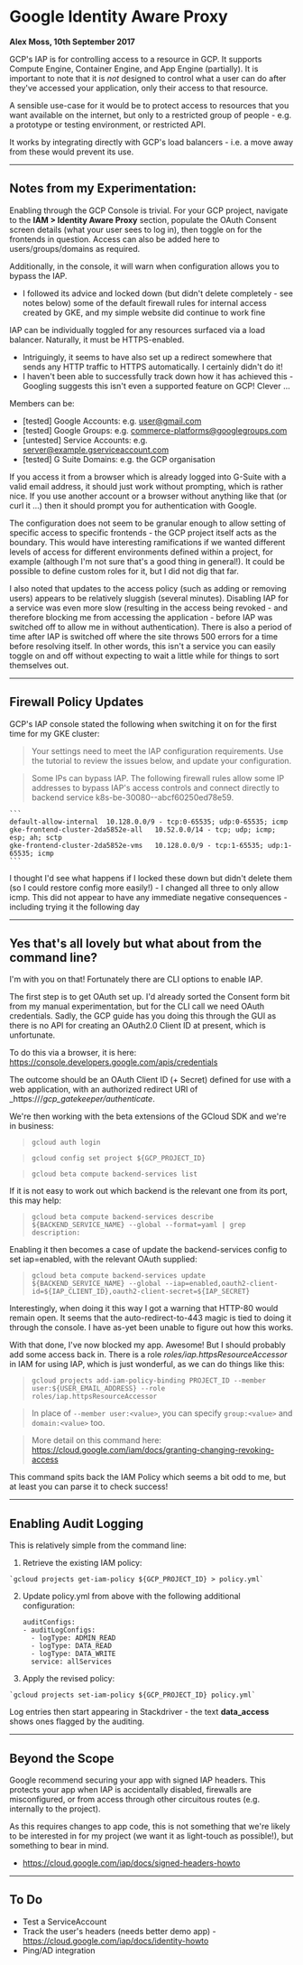# Google Identity Aware Proxy

**Alex Moss, 10th September 2017**

GCP's IAP is for controlling access to a resource in GCP. It supports Compute Engine, Container Engine, and App Engine (partially). It is important to note that it is _not_ designed to control what a user can do after they've accessed your application, only their access to that resource.

A sensible use-case for it would be to protect access to resources that you want available on the internet, but only to a restricted group of people - e.g. a prototype or testing environment, or restricted API.

It works by integrating directly with GCP's load balancers - i.e. a move away from these would prevent its use.

---

## Notes from my Experimentation:

Enabling through the GCP Console is trivial. For your GCP project, navigate to the **IAM > Identity Aware Proxy** section, populate the OAuth Consent screen details (what your user sees to log in), then toggle on for the frontends in question. Access can also be added here to users/groups/domains as required.


Additionally, in the console, it will warn when configuration allows you to bypass the IAP.
- I followed its advice and locked down (but didn't delete completely - see notes below) some of the default firewall rules for internal access created by GKE, and my simple website did continue to work fine


IAP can be individually toggled for any resources surfaced via a load balancer. Naturally, it must be HTTPS-enabled.
- Intriguingly, it seems to have also set up a redirect somewhere that sends any HTTP traffic to HTTPS automatically. I certainly didn't do it!
- I haven't been able to successfully track down how it has achieved this - Googling suggests this isn't even a supported feature on GCP! Clever ...


Members can be:
- [tested] Google Accounts: e.g. user@gmail.com
- [tested] Google Groups: e.g. commerce-platforms@googlegroups.com
- [untested] Service Accounts: e.g. server@example.gserviceaccount.com
- [tested] G Suite Domains: e.g. the GCP organisation

If you access it from a browser which is already logged into G-Suite with a valid email address, it should just work without prompting, which is rather nice.
If you use another account or a browser without anything like that (or curl it ...) then it should prompt you for authentication with Google.

The configuration does not seem to be granular enough to allow setting of specific access to specific frontends - the GCP project itself acts as the boundary. This would have interesting ramifications if we wanted different levels of access for different environments defined within a project, for example (although I'm not sure that's a good thing in general!). It could be possible to define custom roles for it, but I did not dig that far.

I also noted that updates to the access policy (such as adding or removing users) appears to be relatively sluggish (several minutes). Disabling IAP for a service was even more slow (resulting in the access being revoked - and therefore blocking me from accessing the application - before IAP was switched off to allow me in without authentication). There is also a period of time after IAP is switched off where the site throws 500 errors for a time before resolving itself. In other words, this isn't a service you can easily toggle on and off without expecting to wait a little while for things to sort themselves out.

---

## Firewall Policy Updates

GCP's IAP console stated the following when switching it on for the first time for my GKE cluster:

  > Your settings need to meet the IAP configuration requirements. Use the tutorial to review the issues below, and update your configuration.

  > Some IPs can bypass IAP. The following firewall rules allow some IP addresses to bypass IAP's access controls and connect directly to backend service k8s-be-30080--abcf60250ed78e59.

    ```
    default-allow-internal	10.128.0.0/9 - tcp:0-65535; udp:0-65535; icmp
    gke-frontend-cluster-2da5852e-all	10.52.0.0/14 - tcp; udp; icmp; esp; ah; sctp
    gke-frontend-cluster-2da5852e-vms	10.128.0.0/9 - tcp:1-65535; udp:1-65535; icmp
    ```

I thought I'd see what happens if I locked these down but didn't delete them (so I could restore config more easily!) - I changed all three to only allow icmp. This did not appear to have any immediate negative consequences - including trying it the following day

---

## Yes that's all lovely but what about from the command line?

I'm with you on that! Fortunately there are CLI options to enable IAP.


The first step is to get OAuth set up. I'd already sorted the Consent form bit from my manual experimentation, but for the CLI call we need OAuth credentials. Sadly, the GCP guide has you doing this through the GUI as there is no API for creating an OAuth2.0 Client ID at present, which is unfortunate.

To do this via a browser, it is here: https://console.developers.google.com/apis/credentials

The outcome should be an OAuth Client ID (+ Secret) defined for use with a web application, with an authorized redirect URI of _https://<ourURL>/_gcp_gatekeeper/authenticate_.


We're then working with the beta extensions of the GCloud SDK and we're in business:

  > `gcloud auth login`

  > `gcloud config set project ${GCP_PROJECT_ID}`

  > `gcloud beta compute backend-services list`

If it is not easy to work out which backend is the relevant one from its port, this may help:

  > `gcloud beta compute backend-services describe ${BACKEND_SERVICE_NAME} --global --format=yaml | grep description:`

Enabling it then becomes a case of update the backend-services config to set iap=enabled, with the relevant OAuth supplied:

  > `gcloud beta compute backend-services update ${BACKEND_SERVICE_NAME} --global --iap=enabled,oauth2-client-id=${IAP_CLIENT_ID},oauth2-client-secret=${IAP_SECRET}`

Interestingly, when doing it this way I got a warning that HTTP-80 would remain open. It seems that the auto-redirect-to-443 magic is tied to doing it through the console. I have as-yet been unable to figure out how this works.

With that done, I've now blocked my app. Awesome! But I should probably add some access back in. There is a role  _roles/iap.httpsResourceAccessor_ in IAM for using IAP, which is just wonderful, as we can do things like this:

  > `gcloud projects add-iam-policy-binding PROJECT_ID --member user:${USER_EMAIL_ADDRESS} --role roles/iap.httpsResourceAccessor`

  > In place of `--member user:<value>`, you can specify `group:<value>` and `domain:<value>` too.

  > More detail on this command here: https://cloud.google.com/iam/docs/granting-changing-revoking-access

This command spits back the IAM Policy which seems a bit odd to me, but at least you can parse it to check success!

---

## Enabling Audit Logging

This is relatively simple from the command line:

  1. Retrieve the existing IAM policy:

    `gcloud projects get-iam-policy ${GCP_PROJECT_ID} > policy.yml`

  2. Update policy.yml from above with the following additional configuration:

      ```
      auditConfigs:
      - auditLogConfigs:
        - logType: ADMIN_READ
        - logType: DATA_READ
        - logType: DATA_WRITE
        service: allServices
      ```

  3. Apply the revised policy:

    `gcloud projects set-iam-policy ${GCP_PROJECT_ID} policy.yml`

Log entries then start appearing in Stackdriver - the text **data_access** shows ones flagged by the auditing.

---

## Beyond the Scope

Google recommend securing your app with signed IAP headers. This protects your app when IAP is accidentally disabled, firewalls are misconfigured, or from access through other circuitous routes (e.g. internally to the project).

As this requires changes to app code, this is not something that we're likely to be interested in for my project (we want it as light-touch as possible!), but something to bear in mind.
- https://cloud.google.com/iap/docs/signed-headers-howto

---

## To Do

- Test a ServiceAccount
- Track the user's headers (needs better demo app) - https://cloud.google.com/iap/docs/identity-howto
- Ping/AD integration
